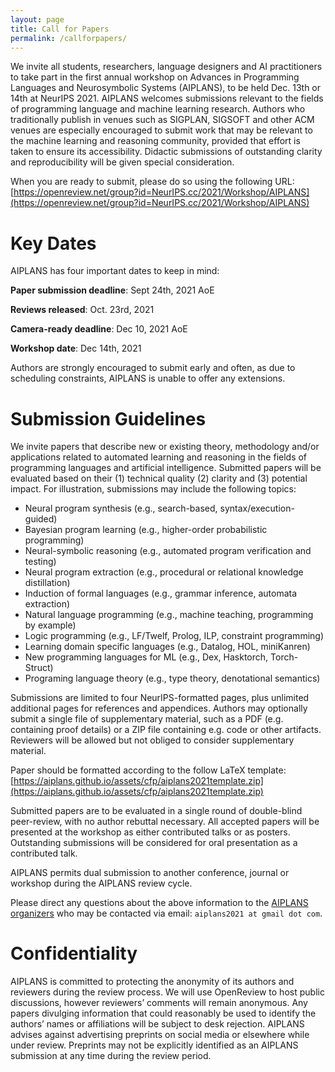 ```yaml
---
layout: page
title: Call for Papers
permalink: /callforpapers/
---
```


We invite all students, researchers, language designers and AI practitioners to take part in the first annual workshop on Advances in Programming Languages and Neurosymbolic Systems (AIPLANS), to be held Dec. 13th or 14th at NeurIPS 2021. AIPLANS welcomes submissions relevant to the fields of programming language and machine learning research. Authors who traditionally publish in venues such as SIGPLAN, SIGSOFT and other ACM venues are especially encouraged to submit work that may be relevant to the machine learning and reasoning community, provided that effort is taken to ensure its accessibility. Didactic submissions of outstanding clarity and reproducibility will be given special consideration.

When you are ready to submit, please do so using the following URL: [https://openreview.net/group?id=NeurIPS.cc/2021/Workshop/AIPLANS](https://openreview.net/group?id=NeurIPS.cc/2021/Workshop/AIPLANS)

# Key Dates

AIPLANS has four important dates to keep in mind:

**Paper submission deadline**: Sept 24th, 2021 AoE

**Reviews released**: Oct. 23rd, 2021

**Camera-ready deadline**: Dec 10, 2021 AoE

**Workshop date**: Dec 14th, 2021

Authors are strongly encouraged to submit early and often, as due to scheduling constraints, AIPLANS is unable to offer any extensions.

# Submission Guidelines

We invite papers that describe new or existing theory, methodology and/or applications related to automated learning and reasoning in the fields of programming languages and artificial intelligence. Submitted papers will be evaluated based on their (1) technical quality (2) clarity and (3) potential impact. For illustration, submissions may include the following topics:

* Neural program synthesis (e.g., search-based, syntax/execution-guided)
* Bayesian program learning (e.g., higher-order probabilistic programming)
* Neural-symbolic reasoning (e.g., automated program verification and testing)
* Neural program extraction (e.g., procedural or relational knowledge distillation)
* Induction of formal languages (e.g., grammar inference, automata extraction)
* Natural language programming (e.g., machine teaching, programming by example)
* Logic programming (e.g., LF/Twelf, Prolog, ILP, constraint programming)
* Learning domain specific languages (e.g., Datalog, HOL, miniKanren)
* New programming languages for ML (e.g., Dex, Hasktorch, Torch-Struct)
* Programing language theory (e.g., type theory, denotational semantics)

Submissions are limited to four NeurIPS-formatted pages, plus unlimited additional pages for references and appendices. Authors may optionally submit a single file of supplementary material, such as a PDF (e.g. containing proof details) or a ZIP file containing e.g. code or other artifacts. Reviewers will be allowed but not obliged to consider supplementary material.

Paper should be formatted according to the follow LaTeX template: [https://aiplans.github.io/assets/cfp/aiplans2021template.zip](https://aiplans.github.io/assets/cfp/aiplans2021template.zip)

Submitted papers are to be evaluated in a single round of double-blind peer-review, with no author rebuttal necessary. All accepted papers will be presented at the workshop as either contributed talks or as posters. Outstanding submissions will be considered for oral presentation as a contributed talk.

AIPLANS permits dual submission to another conference, journal or workshop during the AIPLANS review cycle.

Please direct any questions about the above information to the [AIPLANS organizers](/organizers) who may be contacted via email: `aiplans2021 at gmail dot com`.

# Confidentiality

AIPLANS is committed to protecting the anonymity of its authors and reviewers during the review process. We will use OpenReview to host public discussions, however reviewers’ comments will remain anonymous. Any papers divulging information that could reasonably be used to identify the authors’ names or affiliations will be subject to desk rejection. AIPLANS advises against advertising preprints on social media or elsewhere while under review. Preprints may not be explicitly identified as an AIPLANS submission at any time during the review period.

